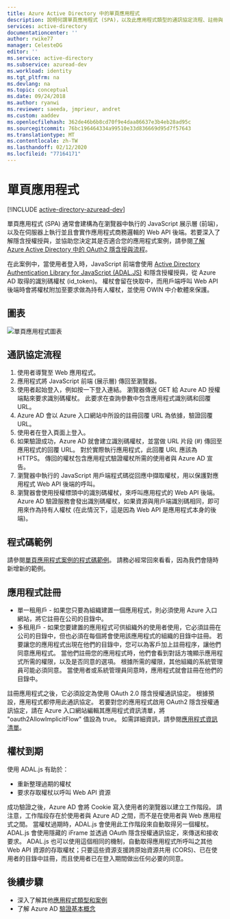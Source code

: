 ```yaml
---
title: Azure Active Directory 中的單頁應用程式
description: 說明何謂單頁應用程式 (SPA)，以及此應用程式類型的通訊協定流程、註冊與權杖到期等基本概念。
services: active-directory
documentationcenter: ''
author: rwike77
manager: CelesteDG
editor: ''
ms.service: active-directory
ms.subservice: azuread-dev
ms.workload: identity
ms.tgt_pltfrm: na
ms.devlang: na
ms.topic: conceptual
ms.date: 09/24/2018
ms.author: ryanwi
ms.reviewer: saeeda, jmprieur, andret
ms.custom: aaddev
ms.openlocfilehash: 362de46b6b8cd70f9e4daa86637e3b4eb28ad95c
ms.sourcegitcommit: 76bc196464334a99510e33d836669d95d7f57643
ms.translationtype: MT
ms.contentlocale: zh-TW
ms.lasthandoff: 02/12/2020
ms.locfileid: "77164171"
---
```

# <a name="single-page-applications"></a>單頁應用程式

[!INCLUDE [active-directory-azuread-dev](../../../includes/active-directory-azuread-dev.md)]

單頁應用程式 (SPA) 通常會建構為在瀏覽器中執行的 JavaScript 展示層 (前端)，以及在伺服器上執行並且會實作應用程式商務邏輯的 Web API 後端。若要深入了解隱含授權授與，並協助您決定其是否適合您的應用程式案例，請參閱[了解 Azure Active Directory 中的 OAuth2 隱含授與流程](v1-oauth2-implicit-grant-flow.md)。

在此案例中，當使用者登入時，JavaScript 前端會使用 [Active Directory Authentication Library for JavaScript (ADAL.JS)](https://github.com/AzureAD/azure-activedirectory-library-for-js) 和隱含授權授與，從 Azure AD 取得的識別碼權杖 (id_token)。 權杖會留在快取中，而用戶端呼叫 Web API 後端時會將權杖附加至要求做為持有人權杖，並使用 OWIN 中介軟體來保護。

## <a name="diagram"></a>圖表

![單頁應用程式圖表](./media/authentication-scenarios/single-page-app.png)

## <a name="protocol-flow"></a>通訊協定流程

1. 使用者導覽至 Web 應用程式。
1. 應用程式將 JavaScript 前端 (展示層) 傳回至瀏覽器。
1. 使用者起始登入，例如按一下登入連結。 瀏覽器傳送 GET 給 Azure AD 授權端點來要求識別碼權杖。 此要求在查詢參數中包含應用程式識別碼和回覆 URL。
1. Azure AD 會以 Azure 入口網站中所設的註冊回覆 URL 為依據，驗證回覆 URL。
1. 使用者在登入頁面上登入。
1. 如果驗證成功，Azure AD 就會建立識別碼權杖，並當做 URL 片段 (#) 傳回至應用程式的回覆 URL。 對於實際執行應用程式，此回覆 URL 應該為 HTTPS。 傳回的權杖包含應用程式驗證權杖所需的使用者與 Azure AD 宣告。
1. 瀏覽器中執行的 JavaScript 用戶端程式碼從回應中擷取權杖，用以保護對應用程式 Web API 後端的呼叫。
1. 瀏覽器會使用授權標頭中的識別碼權杖，來呼叫應用程式的 Web API 後端。 Azure AD 驗證服務會發出識別碼權杖，如果資源與用戶端識別碼相同，即可用來作為持有人權杖 (在此情況下，這是因為 Web API 是應用程式本身的後端)。

## <a name="code-samples"></a>程式碼範例

請參閱[單頁應用程式案例的程式碼範例](sample-v1-code.md#single-page-applications)。 請務必經常回來看看，因為我們會隨時新增新的範例。

## <a name="app-registration"></a>應用程式註冊

* 單一租用戶 - 如果您只要為組織建置一個應用程式，則必須使用 Azure 入口網站，將它註冊在公司的目錄中。
* 多租用戶 - 如果您要建置的應用程式可供組織外的使用者使用，它必須註冊在公司的目錄中，但也必須在每個將會使用該應用程式的組織的目錄中註冊。 若要讓您的應用程式出現在他們的目錄中，您可以為客戶加上註冊程序，讓他們同意應用程式。 當他們註冊您的應用程式時，他們會看到對話方塊顯示應用程式所需的權限，以及是否同意的選項。 根據所需的權限，其他組織的系統管理員可能必須同意。 當使用者或系統管理員同意時，應用程式就會註冊在他們的目錄中。

註冊應用程式之後，它必須設定為使用 OAuth 2.0 隱含授權通訊協定。 根據預設，應用程式都停用此通訊協定。 若要對您的應用程式啟用 OAuth2 隱含授權通訊協定，請在 Azure 入口網站編輯其應用程式資訊清單，將 "oauth2AllowImplicitFlow" 值設為 true。 如需詳細資訊，請參閱[應用程式資訊清單](../develop/reference-app-manifest.md?toc=/azure/active-directory/azuread-dev/toc.json&bc=/azure/active-directory/azuread-dev/breadcrumb/toc.json)。

## <a name="token-expiration"></a>權杖到期

使用 ADAL.js 有助於：

* 重新整理過期的權杖
* 要求存取權杖以呼叫 Web API 資源

成功驗證之後，Azure AD 會將 Cookie 寫入使用者的瀏覽器以建立工作階段。 請注意，工作階段存在於使用者與 Azure AD 之間，而不是在使用者與 Web 應用程式之間。 當權杖過期時，ADAL.js 會使用此工作階段來自動取得另一個權杖。 ADAL.js 會使用隱藏的 iFrame 並透過 OAuth 隱含授權通訊協定，來傳送和接收要求。 ADAL.js 也可以使用這個相同的機制，自動取得應用程式所呼叫之其他 Web API 資源的存取權杖；只要這些資源支援跨原始資源共用 (CORS)、已在使用者的目錄中註冊，而且使用者已在登入期間做出任何必要的同意。

## <a name="next-steps"></a>後續步驟

* 深入了解其他[應用程式類型和案例](app-types.md)
* 了解 Azure AD [驗證基本概念](v1-authentication-scenarios.md)
